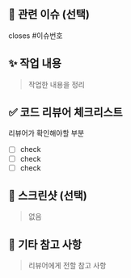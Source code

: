 ## 🔗 관련 이슈 (선택)
closes #이슈번호

## ✨ 작업 내용
> 작업한 내용을 정리

## ✅ 코드 리뷰어 체크리스트
리뷰어가 확인해야할 부분
- [ ] check
- [ ] check
- [ ] check

## 📸 스크린샷 (선택)
> 없음

## 💬 기타 참고 사항
> 리뷰어에게 전할 참고 사항
